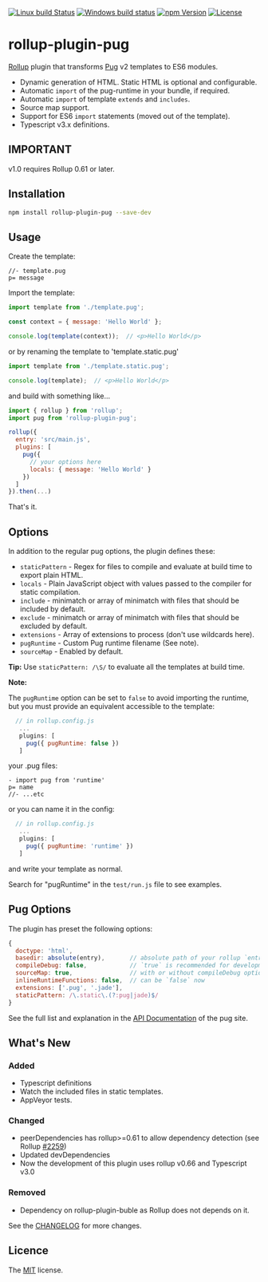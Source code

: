 [![Linux build Status][build-image]][build-url]
[![Windows build status][appveyor-image]][appveyor-url]
[![npm Version][npm-image]][npm-url]
[![License][license-image]][license-url]

# rollup-plugin-pug

[Rollup](https://github.com/rollup/rollup) plugin that transforms [Pug](https://pugjs.org) v2 templates to ES6 modules.

* Dynamic generation of HTML. Static HTML is optional and configurable.
* Automatic `import` of the pug-runtime in your bundle, if required.
* Automatic `import` of template `extends` and `includes`.
* Source map support.
* Support for ES6 `import` statements (moved out of the template).
* Typescript v3.x definitions.

## IMPORTANT

v1.0 requires Rollup 0.61 or later.

## Installation

```bash
npm install rollup-plugin-pug --save-dev
```

## Usage

Create the template:

```jade
//- template.pug
p= message
```

Import the template:

```js
import template from './template.pug';

const context = { message: 'Hello World' };

console.log(template(context));  // <p>Hello World</p>
```

or by renaming the template to 'template.static.pug'

```js
import template from './template.static.pug';

console.log(template);  // <p>Hello World</p>
```

and build with something like...

```js
import { rollup } from 'rollup';
import pug from 'rollup-plugin-pug';

rollup({
  entry: 'src/main.js',
  plugins: [
    pug({
      // your options here
      locals: { message: 'Hello World' }
    })
  ]
}).then(...)
```

That's it.


## Options

In addition to the regular pug options, the plugin defines these:

- `staticPattern` - Regex for files to compile and evaluate at build time to export plain HTML.
- `locals` - Plain JavaScript object with values passed to the compiler for static compilation.
- `include` - minimatch or array of minimatch with files that should be included by default.
- `exclude` - minimatch or array of minimatch with files that should be excluded by default.
- `extensions` - Array of extensions to process (don't use wildcards here).
- `pugRuntime` - Custom Pug runtime filename (See note).
- `sourceMap` - Enabled by default.

**Tip:** Use `staticPattern: /\S/` to evaluate all the templates at build time.

**Note:**

The `pugRuntime` option can be set to `false` to avoid importing the runtime, but you must provide an equivalent accessible to the template:

```js
  // in rollup.config.js
   ...
   plugins: [
     pug({ pugRuntime: false })
   ]
```

your .pug files:
```jade
- import pug from 'runtime'
p= name
//- ...etc
```

or you can name it in the config:
```js
  // in rollup.config.js
   ...
   plugins: [
     pug({ pugRuntime: 'runtime' })
   ]
```

and write your template as normal.

Search for "pugRuntime" in the `test/run.js` file to see examples.


## Pug Options

The plugin has preset the following options:

```js
{
  doctype: 'html',
  basedir: absolute(entry),       // absolute path of your rollup `entry` file
  compileDebug: false,            // `true` is recommended for development
  sourceMap: true,                // with or without compileDebug option
  inlineRuntimeFunctions: false,  // can be `false` now
  extensions: ['.pug', '.jade'],
  staticPattern: /\.static\.(?:pug|jade)$/
}
```

See the full list and explanation in the [API Documentation](https://pugjs.org/api/reference.html) of the pug site.


## What's New

### Added
- Typescript definitions
- Watch the included files in static templates.
- AppVeyor tests.

### Changed
- peerDependencies has rollup>=0.61 to allow dependency detection (see Rollup [#2259](https://github.com/rollup/rollup/pull/2259))
- Updated devDependencies
- Now the development of this plugin uses rollup v0.66 and Typescript v3.0

### Removed
- Dependency on rollup-plugin-buble as Rollup does not depends on it.

See the [CHANGELOG](CHANGELOG.md) for more changes.


## Licence

The [MIT](LICENSE) license.

[build-image]:    https://travis-ci.org/aMarCruz/rollup-plugin-pug.svg?branch=master
[build-url]:      https://travis-ci.org/aMarCruz/rollup-plugin-pug
[appveyor-image]: https://ci.appveyor.com/api/projects/status/us75417f6ls7yjik/branch/master?svg=true
[appveyor-url]:   https://ci.appveyor.com/project/aMarCruz/rollup-plugin-pug/branch/master
[npm-image]:      https://img.shields.io/npm/v/rollup-plugin-pug.svg
[npm-url]:        https://www.npmjs.com/package/rollup-plugin-pug
[license-image]:  https://img.shields.io/npm/l/express.svg
[license-url]:    https://github.com/aMarCruz/rollup-plugin-pug/blob/master/LICENSE
